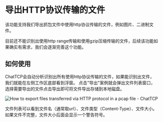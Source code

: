 # 导出HTTP协议传输的文件

该功能支持我们导出抓包文件中使用http协议传输的文件，例如图片、二进制文件。

目前还不能识别出使用http range传输和使用gzip压缩传输的文件，后续该功能如果确实有需求，我们会逐渐完善这个功能。

## 如何使用

ChatTCP会自动分析识别出所有使用http协议传输的文件，如果能识别出文件，我们就能在左侧工作区底部看到浮窗。
点击"导出"案例就会弹出文件列表窗口，选择需要导出的文件点击导出即可将文件导出存储到本地磁盘。

![How to export files transferred via HTTP protocol in a pcap file - ChatTCP](/images/extract-http-protocol-files/export-http-file.png)

文件列表可以看到文件名（通常取url）、文件类型（Content-Type）、文件大小。如果文件不完整，文件大小后面会显示一个警告符号。

